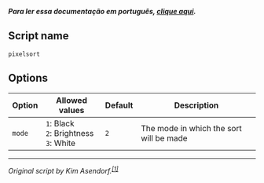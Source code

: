**_Para ler essa documentação em português, [clique aqui](./README.md)._**

## Script name

`pixelsort`

## Options

| Option | Allowed values                              | Default | Description                             |
| ------ | ------------------------------------------- | ------- | --------------------------------------- |
| `mode` | `1`: Black<br>`2`: Brightness<br>`3`: White | `2`     | The mode in which the sort will be made |

---

_Original script by Kim Asendorf.<sup>[[1]](https://github.com/kimasendorf/ASDFPixelSort)<sup>_
